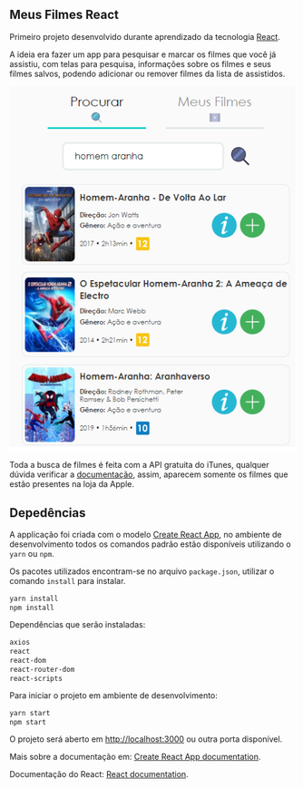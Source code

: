 ## Meus Filmes React
Primeiro projeto desenvolvido durante aprendizado da tecnologia [React](https://pt-br.reactjs.org/).

A ideia era fazer um app para pesquisar e marcar os filmes que você já assistiu, com telas para pesquisa, informações sobre os filmes e seus filmes salvos, podendo adicionar ou remover filmes da lista de assistidos. 

<img src="/docs/search.png"> 

Toda a busca de filmes é feita com a API gratuita do iTunes, qualquer dúvida verificar a [documentação](https://affiliate.itunes.apple.com/resources/documentation/itunes-store-web-service-search-api/), assim, aparecem somente os filmes que estão presentes na loja da Apple.

## Depedências 

A applicação foi criada com o modelo [Create React App](https://github.com/facebook/create-react-app), no ambiente de desenvolvimento todos os comandos padrão estão disponíveis utilizando o `yarn` ou `npm`.

Os pacotes utilizados encontram-se no arquivo `package.json`, utilizar o comando `install` para instalar.

```
yarn install
npm install
```

Dependências que serão instaladas:
```
axios
react
react-dom
react-router-dom
react-scripts
```

Para iniciar o projeto em ambiente de desenvolvimento:

```
yarn start
npm start 
```

O projeto será aberto em [http://localhost:3000](http://localhost:3000) ou outra porta disponível.

Mais sobre a documentação em: [Create React App documentation](https://facebook.github.io/create-react-app/docs/getting-started).

Documentação do React: [React documentation](https://reactjs.org/).


